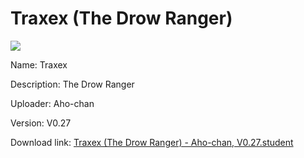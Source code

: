 # Traxex (The Drow Ranger)

<img src = "https://raw.githubusercontent.com/Arbiter1223/Koukou-Gurashi-Custom-Students/master/Students/Files/Traxex%20(The%20Drow%20Ranger).png">

Name: Traxex

Description: The Drow Ranger

Uploader: Aho-chan

Version: V0.27

Download link: <a href="https://raw.githubusercontent.com/Arbiter1223/Koukou-Gurashi-Custom-Students/master/Students/Files/Traxex%20(The%20Drow%20Ranger)%20-%20Aho-chan%2C%20V0.27.student">Traxex (The Drow Ranger) - Aho-chan, V0.27.student</a>
